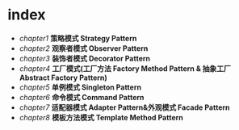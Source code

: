 # index
+ _chapter1_ **策略模式 Strategy Pattern**
+ _chapter2_ **观察者模式 Observer Pattern**
+ _chapter3_ **装饰者模式 Decorator Pattern**
+ _chapter4_ **工厂模式(工厂方法 Factory Method Pattern & 抽象工厂 Abstract Factory Pattern)**
+ _chapter5_ **单例模式 Singleton Pattern**
+ _chapter6_ **命令模式 Command Pattern**
+ _chapter7_ **适配器模式 Adapter Pattern&外观模式 Facade Pattern**
+ _chapter8_ **模板方法模式 Template Method Pattern**
